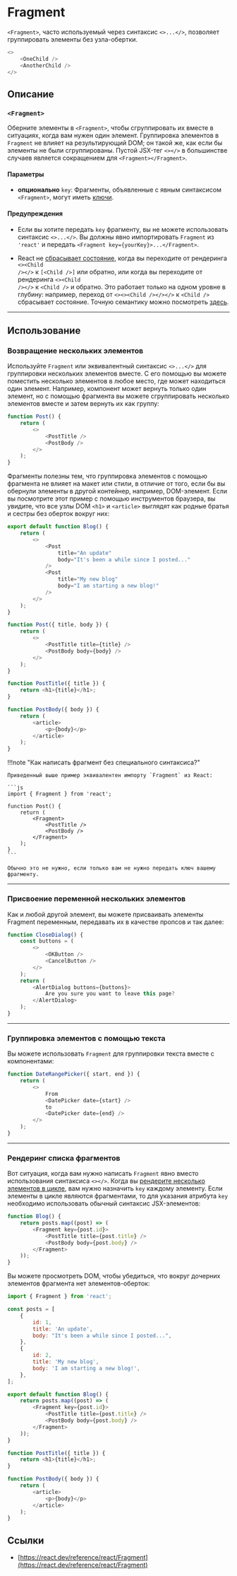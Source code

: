 # Fragment

`<Fragment>`, часто используемый через синтаксис <code><>...&lt;/&gt;</code>, позволяет группировать элементы без узла-обертки.

```js
<>
    <OneChild />
    <AnotherChild />
</>
```

## Описание

### `<Fragment>`

Оберните элементы в `<Fragment>`, чтобы сгруппировать их вместе в ситуациях, когда вам нужен один элемент. Группировка элементов в `Fragment` не влияет на результирующий DOM; он такой же, как если бы элементы не были сгруппированы. Пустой JSX-тег <code><>&lt;/&gt;</code> в большинстве случаев является сокращением для `<Fragment></Fragment>`.

#### Параметры

-   **опционально** `key`: Фрагменты, объявленные с явным синтаксисом `<Fragment>`, могут иметь [ключи](../learn/rendering-lists.md).

#### Предупреждения

-   Если вы хотите передать `key` фрагменту, вы не можете использовать синтаксис <code><>...&lt;/&gt;</code>. Вы должны явно импортировать `Fragment` из `'react'` и передать `<Fragment key={yourKey}>...</Fragment>`.

-   React не [сбрасывает состояние](../learn/preserving-and-resetting-state.md), когда вы переходите от рендеринга <code><>&lt;Child /&gt;&lt;/&gt;</code> к `[<Child />]` или обратно, или когда вы переходите от рендеринга <code><><Child /&gt;&lt;/&gt;</code> к `<Child />` и обратно. Это работает только на одном уровне в глубину: например, переход от <code><><><Child /&gt;</&gt;</&gt;</code> к `<Child />` сбрасывает состояние. Точную семантику можно посмотреть [здесь](https://gist.github.com/clemmy/b3ef00f9507909429d8aa0d3ee4f986b).

---

## Использование

### Возвращение нескольких элементов

Используйте `Fragment` или эквивалентный синтаксис <code><>...&lt;/&gt;</code> для группировки нескольких элементов вместе. С его помощью вы можете поместить несколько элементов в любое место, где может находиться один элемент. Например, компонент может вернуть только один элемент, но с помощью фрагмента вы можете сгруппировать несколько элементов вместе и затем вернуть их как группу:

```js
function Post() {
    return (
        <>
            <PostTitle />
            <PostBody />
        </>
    );
}
```

Фрагменты полезны тем, что группировка элементов с помощью фрагмента не влияет на макет или стили, в отличие от того, если бы вы обернули элементы в другой контейнер, например, DOM-элемент. Если вы посмотрите этот пример с помощью инструментов браузера, вы увидите, что все узлы DOM `<h1>` и `<article>` выглядят как родные братья и сестры без оберток вокруг них:

```js
export default function Blog() {
    return (
        <>
            <Post
                title="An update"
                body="It's been a while since I posted..."
            />
            <Post
                title="My new blog"
                body="I am starting a new blog!"
            />
        </>
    );
}

function Post({ title, body }) {
    return (
        <>
            <PostTitle title={title} />
            <PostBody body={body} />
        </>
    );
}

function PostTitle({ title }) {
    return <h1>{title}</h1>;
}

function PostBody({ body }) {
    return (
        <article>
            <p>{body}</p>
        </article>
    );
}
```

!!!note "Как написать фрагмент без специального синтаксиса?"

    Приведенный выше пример эквивалентен импорту `Fragment` из React:

    ```js
    import { Fragment } from 'react';

    function Post() {
    	return (
    		<Fragment>
    			<PostTitle />
    			<PostBody />
    		</Fragment>
    	);
    }
    ```

    Обычно это не нужно, если только вам не нужно передать ключ вашему фрагменту.

---

### Присвоение переменной нескольких элементов

Как и любой другой элемент, вы можете присваивать элементы Fragment переменным, передавать их в качестве пропсов и так далее:

```js
function CloseDialog() {
    const buttons = (
        <>
            <OKButton />
            <CancelButton />
        </>
    );
    return (
        <AlertDialog buttons={buttons}>
            Are you sure you want to leave this page?
        </AlertDialog>
    );
}
```

---

### Группировка элементов с помощью текста

Вы можете использовать `Fragment` для группировки текста вместе с компонентами:

```js
function DateRangePicker({ start, end }) {
    return (
        <>
            From
            <DatePicker date={start} />
            to
            <DatePicker date={end} />
        </>
    );
}
```

---

### Рендеринг списка фрагментов

Вот ситуация, когда вам нужно написать `Fragment` явно вместо использования синтаксиса <code><>&lt;/&gt;</code>. Когда вы [рендерите несколько элементов в цикле](../learn/rendering-lists.md), вам нужно назначить `key` каждому элементу. Если элементы в цикле являются фрагментами, то для указания атрибута `key` необходимо использовать обычный синтаксис JSX-элементов:

```js
function Blog() {
    return posts.map((post) => (
        <Fragment key={post.id}>
            <PostTitle title={post.title} />
            <PostBody body={post.body} />
        </Fragment>
    ));
}
```

Вы можете просмотреть DOM, чтобы убедиться, что вокруг дочерних элементов фрагмента нет элементов-оберток:

```js
import { Fragment } from 'react';

const posts = [
    {
        id: 1,
        title: 'An update',
        body: "It's been a while since I posted...",
    },
    {
        id: 2,
        title: 'My new blog',
        body: 'I am starting a new blog!',
    },
];

export default function Blog() {
    return posts.map((post) => (
        <Fragment key={post.id}>
            <PostTitle title={post.title} />
            <PostBody body={post.body} />
        </Fragment>
    ));
}

function PostTitle({ title }) {
    return <h1>{title}</h1>;
}

function PostBody({ body }) {
    return (
        <article>
            <p>{body}</p>
        </article>
    );
}
```

## Ссылки

-   [https://react.dev/reference/react/Fragment](https://react.dev/reference/react/Fragment)
